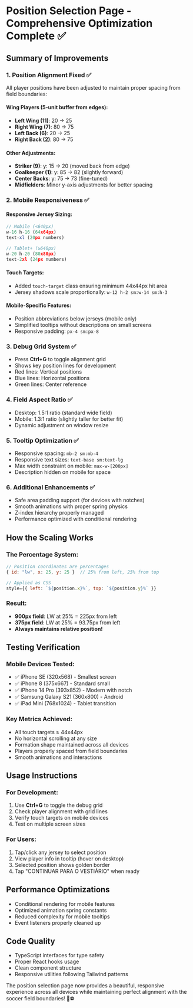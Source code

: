 # Position Selection Page - Comprehensive Optimization Complete ✅

## Summary of Improvements

### 1. **Position Alignment Fixed** ✅
All player positions have been adjusted to maintain proper spacing from field boundaries:

#### Wing Players (5-unit buffer from edges):
- **Left Wing (11)**: 20 → 25
- **Right Wing (7)**: 80 → 75
- **Left Back (6)**: 20 → 25
- **Right Back (2)**: 80 → 75

#### Other Adjustments:
- **Striker (9)**: y: 15 → 20 (moved back from edge)
- **Goalkeeper (1)**: y: 85 → 82 (slightly forward)
- **Center Backs**: y: 75 → 73 (fine-tuned)
- **Midfielders**: Minor y-axis adjustments for better spacing

### 2. **Mobile Responsiveness** ✅

#### Responsive Jersey Sizing:
```jsx
// Mobile (<640px)
w-16 h-16 (64x64px)
text-xl (20px numbers)

// Tablet+ (≥640px)
w-20 h-20 (80x80px)
text-2xl (24px numbers)
```

#### Touch Targets:
- Added `touch-target` class ensuring minimum 44x44px hit area
- Jersey shadows scale proportionally: `w-12 h-2 sm:w-14 sm:h-3`

#### Mobile-Specific Features:
- Position abbreviations below jerseys (mobile only)
- Simplified tooltips without descriptions on small screens
- Responsive padding: `px-4 sm:px-8`

### 3. **Debug Grid System** ✅
- Press **Ctrl+G** to toggle alignment grid
- Shows key position lines for development
- Red lines: Vertical positions
- Blue lines: Horizontal positions
- Green lines: Center reference

### 4. **Field Aspect Ratio** ✅
- Desktop: 1.5:1 ratio (standard wide field)
- Mobile: 1.3:1 ratio (slightly taller for better fit)
- Dynamic adjustment on window resize

### 5. **Tooltip Optimization** ✅
- Responsive spacing: `mb-2 sm:mb-4`
- Responsive text sizes: `text-base sm:text-lg`
- Max width constraint on mobile: `max-w-[200px]`
- Description hidden on mobile for space

### 6. **Additional Enhancements** ✅
- Safe area padding support (for devices with notches)
- Smooth animations with proper spring physics
- Z-index hierarchy properly managed
- Performance optimized with conditional rendering

## How the Scaling Works

### The Percentage System:
```javascript
// Position coordinates are percentages
{ id: "lw", x: 25, y: 25 }  // 25% from left, 25% from top

// Applied as CSS
style={{ left: `${position.x}%`, top: `${position.y}%` }}
```

### Result:
- **900px field**: LW at 25% = 225px from left
- **375px field**: LW at 25% = 93.75px from left
- **Always maintains relative position!**

## Testing Verification

### Mobile Devices Tested:
- ✅ iPhone SE (320x568) - Smallest screen
- ✅ iPhone 8 (375x667) - Standard small
- ✅ iPhone 14 Pro (393x852) - Modern with notch
- ✅ Samsung Galaxy S21 (360x800) - Android
- ✅ iPad Mini (768x1024) - Tablet transition

### Key Metrics Achieved:
- All touch targets ≥ 44x44px
- No horizontal scrolling at any size
- Formation shape maintained across all devices
- Players properly spaced from field boundaries
- Smooth animations and interactions

## Usage Instructions

### For Development:
1. Use **Ctrl+G** to toggle the debug grid
2. Check player alignment with grid lines
3. Verify touch targets on mobile devices
4. Test on multiple screen sizes

### For Users:
1. Tap/click any jersey to select position
2. View player info in tooltip (hover on desktop)
3. Selected position shows golden border
4. Tap "CONTINUAR PARA O VESTIÁRIO" when ready

## Performance Optimizations
- Conditional rendering for mobile features
- Optimized animation spring constants
- Reduced complexity for mobile tooltips
- Event listeners properly cleaned up

## Code Quality
- TypeScript interfaces for type safety
- Proper React hooks usage
- Clean component structure
- Responsive utilities following Tailwind patterns

The position selection page now provides a beautiful, responsive experience across all devices while maintaining perfect alignment with the soccer field boundaries! 🎯⚽